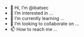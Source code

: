 - 👋 Hi, I’m @ibatsec
- 👀 I’m interested in ...
- 🌱 I’m currently learning ...
- 💞️ I’m looking to collaborate on ...
- 📫 How to reach me ...

<!---
ibatsec/ibatsec is a ✨ special ✨ repository because its `README.md` (this file) appears on your GitHub profile.
You can click the Preview link to take a look at your changes.
--->
